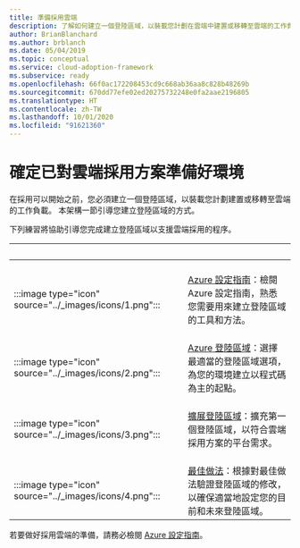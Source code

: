 ```yaml
---
title: 準備採用雲端
description: 了解如何建立一個登陸區域，以裝載您計劃在雲端中建置或移轉至雲端的工作負載。
author: BrianBlanchard
ms.author: brblanch
ms.date: 05/04/2019
ms.topic: conceptual
ms.service: cloud-adoption-framework
ms.subservice: ready
ms.openlocfilehash: 66f0ac172208453cd9c668ab36aa8c828b48269b
ms.sourcegitcommit: 670dd77efe02ed20275732248e0fa2aae2196805
ms.translationtype: HT
ms.contentlocale: zh-TW
ms.lasthandoff: 10/01/2020
ms.locfileid: "91621360"
---
```

# <a name="ensure-the-environment-is-prepared-for-the-cloud-adoption-plan"></a>確定已對雲端採用方案準備好環境

在採用可以開始之前，您必須建立一個登陸區域，以裝載您計劃建置或移轉至雲端的工作負載。 本架構一節引導您建立登陸區域的方式。

下列練習將協助引導您完成建立登陸區域以支援雲端採用的程序。

| <span title="圖示">&nbsp;</span> | <span title="描述">&nbsp;</span> |
|--|--|
| <br> :::image type="icon" source="../_images/icons/1.png"::: | <br> [Azure 設定指南](./azure-setup-guide/index.md)：檢閱 Azure 設定指南，熟悉您需要用來建立登陸區域的工具和方法。 |
| <br> :::image type="icon" source="../_images/icons/2.png"::: | <br> [Azure 登陸區域](./landing-zone/index.md)：選擇最適當的登陸區域選項，為您的環境建立以程式碼為主的起點。 |
| <br> :::image type="icon" source="../_images/icons/3.png"::: | <br> [擴展登陸區域](./considerations/index.md)：擴充第一個登陸區域，以符合雲端採用方案的平台需求。 |
| <br> :::image type="icon" source="../_images/icons/4.png"::: | <br> [最佳做法](./azure-best-practices/index.md)：根據對最佳做法驗證登陸區域的修改，以確保適當地設定您的目前和未來登陸區域。 |

若要做好採用雲端的準備，請務必檢閱 [Azure 設定指南](./azure-setup-guide/index.md)。
